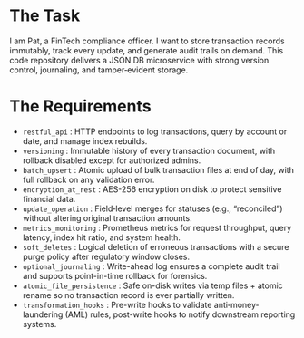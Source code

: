 # The Task

I am Pat, a FinTech compliance officer. I want to store transaction records immutably, track every update, and generate audit trails on demand. This code repository delivers a JSON DB microservice with strong version control, journaling, and tamper‐evident storage.

# The Requirements

* `restful_api` : HTTP endpoints to log transactions, query by account or date, and manage index rebuilds.
* `versioning` : Immutable history of every transaction document, with rollback disabled except for authorized admins.
* `batch_upsert` : Atomic upload of bulk transaction files at end of day, with full rollback on any validation error.
* `encryption_at_rest` : AES-256 encryption on disk to protect sensitive financial data.
* `update_operation` : Field‐level merges for statuses (e.g., “reconciled”) without altering original transaction amounts.
* `metrics_monitoring` : Prometheus metrics for request throughput, query latency, index hit ratio, and system health.
* `soft_deletes` : Logical deletion of erroneous transactions with a secure purge policy after regulatory window closes.
* `optional_journaling` : Write-ahead log ensures a complete audit trail and supports point-in-time rollback for forensics.
* `atomic_file_persistence` : Safe on-disk writes via temp files + atomic rename so no transaction record is ever partially written.
* `transformation_hooks` : Pre-write hooks to validate anti‐money‐laundering (AML) rules, post-write hooks to notify downstream reporting systems.